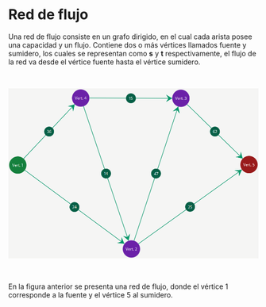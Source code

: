 # Red de flujo

Una red de flujo consiste en un grafo dirigido, en el cual cada arista posee una capacidad y un flujo. Contiene dos o más vértices llamados fuente y sumidero, los cuales se representan como **s** y **t** respectivamente, el flujo de la red va desde el vértice fuente hasta el vértice sumidero. 

&nbsp;

![Red de flujo](/img/Ayuda/FlujoMaximo/RedDeFlujo/RedDeFlujo.png)

&nbsp;

En la figura anterior se presenta una red de flujo, donde el vértice 1 corresponde a la fuente y el vértice 5 al sumidero. 

&nbsp;